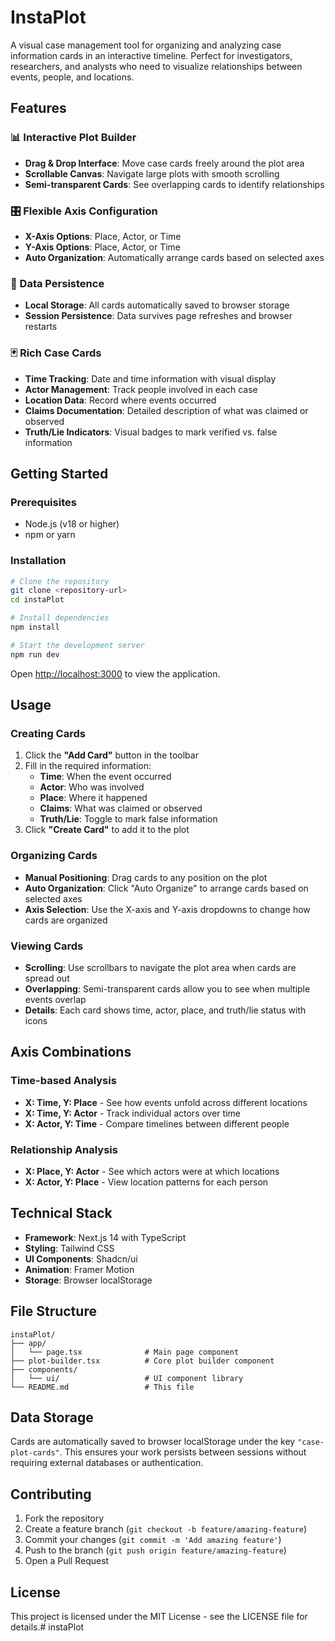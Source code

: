 # InstaPlot

A visual case management tool for organizing and analyzing case information cards in an interactive timeline. Perfect for investigators, researchers, and analysts who need to visualize relationships between events, people, and locations.

## Features

### 📊 Interactive Plot Builder
- **Drag & Drop Interface**: Move case cards freely around the plot area
- **Scrollable Canvas**: Navigate large plots with smooth scrolling
- **Semi-transparent Cards**: See overlapping cards to identify relationships

### 🎛️ Flexible Axis Configuration
- **X-Axis Options**: Place, Actor, or Time
- **Y-Axis Options**: Place, Actor, or Time
- **Auto Organization**: Automatically arrange cards based on selected axes

### 💾 Data Persistence
- **Local Storage**: All cards automatically saved to browser storage
- **Session Persistence**: Data survives page refreshes and browser restarts

### 🃏 Rich Case Cards
- **Time Tracking**: Date and time information with visual display
- **Actor Management**: Track people involved in each case
- **Location Data**: Record where events occurred
- **Claims Documentation**: Detailed description of what was claimed or observed
- **Truth/Lie Indicators**: Visual badges to mark verified vs. false information

## Getting Started

### Prerequisites
- Node.js (v18 or higher)
- npm or yarn

### Installation

```bash
# Clone the repository
git clone <repository-url>
cd instaPlot

# Install dependencies
npm install

# Start the development server
npm run dev
```

Open [http://localhost:3000](http://localhost:3000) to view the application.

## Usage

### Creating Cards
1. Click the **"Add Card"** button in the toolbar
2. Fill in the required information:
   - **Time**: When the event occurred
   - **Actor**: Who was involved
   - **Place**: Where it happened
   - **Claims**: What was claimed or observed
   - **Truth/Lie**: Toggle to mark false information
3. Click **"Create Card"** to add it to the plot

### Organizing Cards
- **Manual Positioning**: Drag cards to any position on the plot
- **Auto Organization**: Click "Auto Organize" to arrange cards based on selected axes
- **Axis Selection**: Use the X-axis and Y-axis dropdowns to change how cards are organized

### Viewing Cards
- **Scrolling**: Use scrollbars to navigate the plot area when cards are spread out
- **Overlapping**: Semi-transparent cards allow you to see when multiple events overlap
- **Details**: Each card shows time, actor, place, and truth/lie status with icons

## Axis Combinations

### Time-based Analysis
- **X: Time, Y: Place** - See how events unfold across different locations
- **X: Time, Y: Actor** - Track individual actors over time
- **X: Actor, Y: Time** - Compare timelines between different people

### Relationship Analysis
- **X: Place, Y: Actor** - See which actors were at which locations
- **X: Actor, Y: Place** - View location patterns for each person

## Technical Stack

- **Framework**: Next.js 14 with TypeScript
- **Styling**: Tailwind CSS
- **UI Components**: Shadcn/ui
- **Animation**: Framer Motion
- **Storage**: Browser localStorage

## File Structure

```
instaPlot/
├── app/
│   └── page.tsx              # Main page component
├── plot-builder.tsx          # Core plot builder component
├── components/
│   └── ui/                   # UI component library
└── README.md                 # This file
```

## Data Storage

Cards are automatically saved to browser localStorage under the key `"case-plot-cards"`. This ensures your work persists between sessions without requiring external databases or authentication.

## Contributing

1. Fork the repository
2. Create a feature branch (`git checkout -b feature/amazing-feature`)
3. Commit your changes (`git commit -m 'Add amazing feature'`)
4. Push to the branch (`git push origin feature/amazing-feature`)
5. Open a Pull Request

## License

This project is licensed under the MIT License - see the LICENSE file for details.# instaPlot
